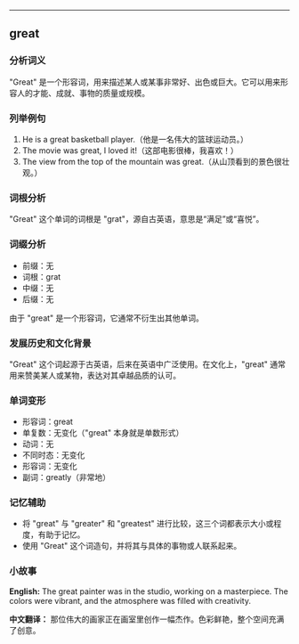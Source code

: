
---------------
## great
### 分析词义
"Great" 是一个形容词，用来描述某人或某事非常好、出色或巨大。它可以用来形容人的才能、成就、事物的质量或规模。

### 列举例句
1. He is a great basketball player.（他是一名伟大的篮球运动员。）
2. The movie was great, I loved it!（这部电影很棒，我喜欢！）
3. The view from the top of the mountain was great.（从山顶看到的景色很壮观。）

### 词根分析
"Great" 这个单词的词根是 "grat"，源自古英语，意思是“满足”或“喜悦”。

### 词缀分析
- 前缀：无
- 词根：grat
- 中缀：无
- 后缀：无

由于 "great" 是一个形容词，它通常不衍生出其他单词。

### 发展历史和文化背景
"Great" 这个词起源于古英语，后来在英语中广泛使用。在文化上，"great" 通常用来赞美某人或某物，表达对其卓越品质的认可。

### 单词变形
- 形容词：great
- 单复数：无变化（"great" 本身就是单数形式）
- 动词：无
- 不同时态：无变化
- 形容词：无变化
- 副词：greatly（非常地）

### 记忆辅助
- 将 "great" 与 "greater" 和 "greatest" 进行比较，这三个词都表示大小或程度，有助于记忆。
- 使用 "Great" 这个词造句，并将其与具体的事物或人联系起来。

### 小故事
**English:**
The great painter was in the studio, working on a masterpiece. The colors were vibrant, and the atmosphere was filled with creativity.

**中文翻译：**
那位伟大的画家正在画室里创作一幅杰作。色彩鲜艳，整个空间充满了创意。

